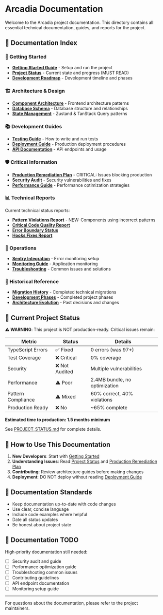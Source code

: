 # Arcadia Documentation

Welcome to the Arcadia project documentation. This directory contains all essential technical documentation, guides, and reports for the project.

## 📍 Documentation Index

### 🚀 Getting Started

- [**Getting Started Guide**](./guides/GETTING_STARTED.md) - Setup and run the project
- [**Project Status**](./PROJECT_STATUS.md) - Current state and progress (MUST READ)
- [**Development Roadmap**](./DEVELOPMENT_ROADMAP.md) - Development timeline and phases

### 🏗️ Architecture & Design

- [**Component Architecture**](./architecture/COMPONENT_ARCHITECTURE.md) - Frontend architecture patterns
- [**Database Schema**](./architecture/DATABASE_SCHEMA.md) - Database structure and relationships
- [**State Management**](./ZUSTAND_TANSTACK_QUERY_MIGRATION.md) - Zustand & TanStack Query patterns

### 📚 Development Guides

- [**Testing Guide**](./guides/TESTING_GUIDE.md) - How to write and run tests
- [**Deployment Guide**](./guides/DEPLOYMENT_GUIDE.md) - Production deployment procedures
- [**API Documentation**](./api/README.md) - API endpoints and usage

### 🛡️ Critical Information

- [**Production Remediation Plan**](./PRODUCTION_REMEDIATION_PLAN.md) - CRITICAL: Issues blocking production
- [**Security Audit**](./security/SECURITY_AUDIT.md) - Security vulnerabilities and fixes
- [**Performance Guide**](./performance/PERFORMANCE_GUIDE.md) - Performance optimization strategies

### 📊 Technical Reports

Current technical status reports:

- [**Pattern Violations Report**](./reports/PATTERN_VIOLATIONS_REPORT.md) - NEW: Components using incorrect patterns
- [**Critical Code Quality Report**](./reports/CRITICAL_CODE_QUALITY_REPORT.md)
- [**Error Boundary Status**](./reports/ERROR_BOUNDARY_FINAL_STATUS.md)
- [**Hooks Fixes Report**](./reports/HOOKS_FIXES_REPORT.md)

### 🔧 Operations

- [**Sentry Integration**](./sentry/SENTRY_INTEGRATION.md) - Error monitoring setup
- [**Monitoring Guide**](./monitoring/MONITORING_GUIDE.md) - Application monitoring
- [**Troubleshooting**](./troubleshooting/COMMON_ISSUES.md) - Common issues and solutions

### 📜 Historical Reference

- [**Migration History**](./history/migrations/) - Completed technical migrations
- [**Development Phases**](./history/phases/) - Completed project phases
- [**Architecture Evolution**](./history/README.md) - Past decisions and changes

## 🚨 Current Project Status

**⚠️ WARNING**: This project is NOT production-ready. Critical issues remain:

| Metric             | Status         | Details                       |
| ------------------ | -------------- | ----------------------------- |
| TypeScript Errors  | ✅ Fixed       | 0 errors (was 97+)            |
| Test Coverage      | ❌ Critical    | 0% coverage                   |
| Security           | ❌ Not Audited | Multiple vulnerabilities      |
| Performance        | ⚠️ Poor        | 2.4MB bundle, no optimization |
| Pattern Compliance | ⚠️ Mixed       | 60% correct, 40% violations   |
| Production Ready   | ❌ No          | ~65% complete                 |

**Estimated time to production: 1.5 months minimum**

See [PROJECT_STATUS.md](./PROJECT_STATUS.md) for complete details.

## 📖 How to Use This Documentation

1. **New Developers**: Start with [Getting Started](./guides/GETTING_STARTED.md)
2. **Understanding Issues**: Read [Project Status](./PROJECT_STATUS.md) and [Production Remediation Plan](./PRODUCTION_REMEDIATION_PLAN.md)
3. **Contributing**: Review architecture guides before making changes
4. **Deployment**: DO NOT deploy without reading [Deployment Guide](./guides/DEPLOYMENT_GUIDE.md)

## 🔄 Documentation Standards

- Keep documentation up-to-date with code changes
- Use clear, concise language
- Include code examples where helpful
- Date all status updates
- Be honest about project state

## 📝 Documentation TODO

High-priority documentation still needed:

- [ ] Security audit and guide
- [ ] Performance optimization guide
- [ ] Troubleshooting common issues
- [ ] Contributing guidelines
- [ ] API endpoint documentation
- [ ] Monitoring setup guide

---

For questions about the documentation, please refer to the project maintainers.
